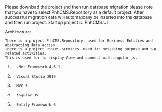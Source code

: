 Please download the project and then run database migration please note that you have to select PnhCMS.Repository as a default project. After successful migration data will automatically be inserted into the database and then run project. Startup project is: PnhCMS.UI

Architecture:

    There is a project PnhCMS.Repository. used for Business Entities and abstracting data access.
    There is a project PnhCMS.Services. used for Messaging purpose and SQL related activities.
    This is used for to display View and connect with angular js.
    
1.       .Net Framework 4.6.1
2.       Visual Studio 2019
3.       MVC 5
4.       Angular JS
5.       Entity Framework 6
